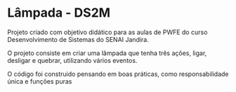 # Lâmpada - DS2M

Projeto criado com objetivo didático para as aulas de PWFE do curso Desenvolvimento de Sistemas do SENAI Jandira.

O projeto consiste em criar uma lâmpada que tenha três ações, ligar, desligar e quebrar, utilizando vários eventos.

O código foi construido pensando em boas práticas, como responsabilidade única e funções puras